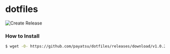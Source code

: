 dotfiles
========================================

![Create Release](https://github.com/payatsu/dotfiles/workflows/Create%20Release/badge.svg)

### How to Install
```sh
$ wget -O- https://github.com/payatsu/dotfiles/releases/download/v1.0.2/dotfiles.tar.gz | (cd; tar xzf -)
```

